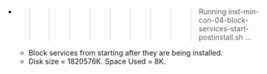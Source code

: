 * >>>>>>>>> Running inst-min-con-04-block-services-start-postinstall.sh ...
  * Block services from starting after they are being installed.
  * Disk size = 1820576K. Space Used = 8K.
